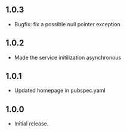 ## 1.0.3

* Bugfix: fix a possible null pointer exception

## 1.0.2

* Made the service initilization asynchronous

## 1.0.1

* Updated homepage in pubspec.yaml

## 1.0.0

* Initial release.
